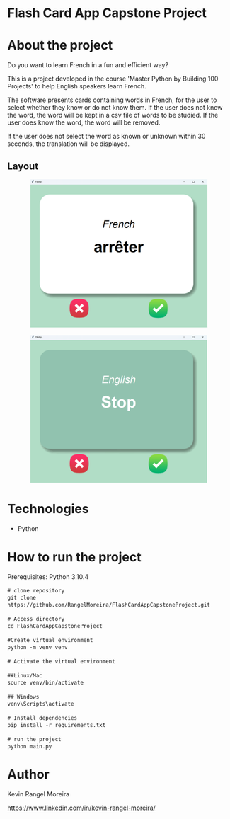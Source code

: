 # Flash Card App Capstone Project


# About the project

Do you want to learn French in a fun and efficient way?

This is a project developed in the course 'Master Python by Building 100 Projects' to help English speakers learn French.

The software presents cards containing words in French, for the user to select whether they know or do not know them. If the user does not know the word, the word will be kept in a csv file of words to be studied. If the user does know the word, the word will be removed.

If the user does not select the word as known or unknown within 30 seconds, the translation will be displayed.


## Layout

<p align="center">
  <img src="https://raw.githubusercontent.com/RangelMoreira/FlashCardAppCapstoneProject/refs/heads/main/assets/image1.png" alt="Web 1" width="400"/>
</p>

<p align="center">
  <img src="https://raw.githubusercontent.com/RangelMoreira/FlashCardAppCapstoneProject/refs/heads/main/assets/image2.png" alt="Web 2" width="400"/>
</p>


# Technologies

- Python 

# How to run the project

Prerequisites: Python 3.10.4

```
# clone repository
git clone https://github.com/RangelMoreira/FlashCardAppCapstoneProject.git

# Access directory
cd FlashCardAppCapstoneProject

#Create virtual environment
python -m venv venv

# Activate the virtual environment

##Linux/Mac
source venv/bin/activate

## Windows
venv\Scripts\activate

# Install dependencies
pip install -r requirements.txt

# run the project
python main.py
```

# Author

Kevin Rangel Moreira

https://www.linkedin.com/in/kevin-rangel-moreira/
